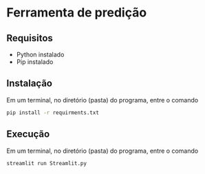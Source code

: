 # Ferramenta de predição

## Requisitos
- Python instalado
- Pip instalado

## Instalação

Em um terminal, no diretório (pasta) do programa, entre o comando

``` bash
pip install -r requirments.txt
```

## Execução

Em um terminal, no diretório (pasta) do programa, entre o comando

``` bash
streamlit run Streamlit.py
```
